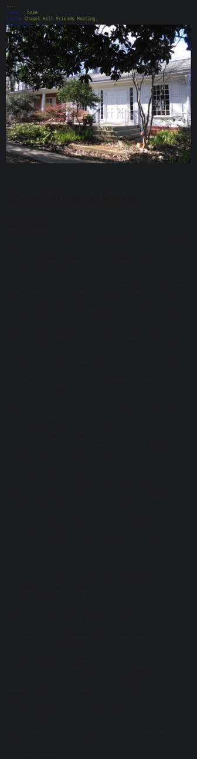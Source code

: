 ```yaml
---
layout: base
title: Chapel Hill Friends Meeting
permalink: /
---
```


<style>
  html, body { background-color: #1B1C20; } /* dark1 */
  #topbar { background-color: #1B1C20; } /* dark1 */
  #navigation { background-color: #1B1C20; } /* dark1 */
  #footer {
    background-color: #1B1C20; /* dark1 */
    color: #6E7182; /* light1 */
  }
  #footerLine { border-color: #6E7182; } /* light1 */
</style>

{% include nav.html %}
<div style="margin-top: -70px;" class="container-fluid" id="homeBase">
  <div class="row justify-content-center">
    <div class="col-12 noPadding" id="bigImage">
      <img class="img-fluid" src="assets/images/meeting-house.jpg" />
    </div>
    <div class="col-12 overlay">
      <h1 style="padding-top: 36px;">Chapel Hill Friends Meeting</h1>
    </div>
  </div>
</div>
<div class="container-fluid" id="homeContent">
  <div class="row mx-auto">
    <div class="homeInfo col-md-6 order-md-1 order-2 pt-md-2 pt-0">
      <h1>Welcome</h1>

      <p>The Chapel Hill Friends is an unprogrammed meeting established in 1937.
      We are a member of the <a
      href="https://www.fgcquaker.org/cloud/piedmont-friends-fellowship-and-yearly-meeting">
      PiedmontFriends Yearly Meeting</a>.</p>

      <p>Our <a href="{{ site.baseurl }}/visit-and-learn.html">Visit and Learn</a>
      and our <a href="{{ site.baseurl }}/Q101.html">Quakerism 101</a> pages
      have basic information about what to expect at a Quaker Meeting for
      Worship. If you have additional questions or would like to know more about
      Quakers, feel free to <a href="{{ site.baseurl }}/contact.html">contact us</a>
      and be sure to <a href="#" id="newsPop" data-toggle="popover"
      data-placement="top">sign up for our weekly email newsletter</a>.</p>

      <p>Want to visit?
        <a class="d-sm-inline d-none noIcon" href="#" data-toggle="modal" data-target="#visitCHFM">
          Here’s a map <span class="far fa-compass"></span>
        </a>
        <a class="d-sm-none d-inline" href="https://goo.gl/maps/YShvAXQGwSL2">Here’s a map</a>.
      </p>

      <div class="modal fade" id="visitCHFM" tabindex="-1" role="dialog" aria-labelledby="visitCHFMLabel" aria-hidden="true">
        <div class="modal-dialog" role="document">
          <div class="modal-content">
            <div class="modal-header">
              <h5 class="modal-title" id="visitCHFMLabel">Map</h5>
              <button type="button" class="close" data-dismiss="modal" aria-label="Close">
                <span aria-hidden="true">&times;</span>
              </button>
            </div>
            <div class="modal-body pl-4">
              <iframe src="https://www.google.com/maps/embed?pb=!1m14!1m8!1m3!1d3231.4272848958494!2d-79.040614!3d35.91204!3m2!1i1024!2i768!4f13.1!3m3!1m2!1s0x0%3A0xc690b7a12fb90e69!2sChapel+Hill+Friends+Meeting!5e0!3m2!1sen!2sus!4v1550611311696" width="450" height="450" frameborder="0" style="border:0" allowfullscreen></iframe>
            </div>
            <div class="modal-footer">
              <button type="button" class="btn btn-secondary" data-dismiss="modal">Close</button>
              <a class="btn btn-success noIcon" href="https://goo.gl/maps/YShvAXQGwSL2">Open in Google Maps</a>
            </div>
          </div>
        </div>
      </div>

      {% capture schedule-include %}{% include schedule.html %}{% endcapture %}
      {{ schedule-include | markdownify }}
    </div>
    <div class="homeInfo col-md-6 order-md-2 order-3">
      <h1>Currently</h1>
      <div class="mt-2" style="padding: 0 10px 0; border-left: solid 3px #6E7182; border-right: solid 3px #6E7182">
        <a class="twitter-timeline"
          data-theme="dark"
          data-chrome="transparent nofooter noheader noborders"
          data-link-color="#7BC679"
          data-tweet-limit="3"
          data-dnt="true"
          href="https://twitter.com/chfm_quakers?ref_src=twsrc%5Etfw">Tweets</a>
        <script async src="https://platform.twitter.com/widgets.js" charset="utf-8"></script>
        <!-- this line is to meet twitter usage guidelines -->
        <small>tweets by <a href="https://twitter.com/chfm_quakers?lang=en">@chfm_quakers</a></small>
      </div>
    </div>
    <div class="homeInfo col-12 order-md-3 order-1 pb-0">
      <p><i>We joyfully embrace the full spectrum of the light within, made visible through the participation of people of all beliefs, cultures, backgrounds, abilities, ethnicities and races, sexual orientations, and gender identities.</i></p>
    </div>
  </div>
</div>

{% include footer.html %}
